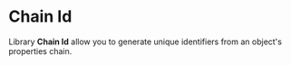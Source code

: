 # Chain Id

Library **Chain Id** allow you to generate unique identifiers
from an object's properties chain.
